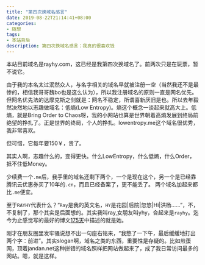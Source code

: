 ```yaml
---
title: "第四次换域名感言"
date: 2019-08-22T21:14:41+08:00
categories:
- 随想
tags:
- 本站背后
description: 第四次换域名感言：我真的很喜欢钱
---
```


本站目前域名是rayhy.com，这已经是我第四次换域名了。前两次只是在玩票，暂不说它。

由于我的本名太过泯然众人，与名字相关的域名早就被注册一空（当然我还不是最惨的，相信我哥哥魏bo也是这么认为），所以我注册域名的原则一直是网名优先。但网名优先法的达摩克斯之剑就是：网名不稳定，所谓喜新厌旧是也。所以去年毅然决然地以志趣做域名：低熵(Low Entropy)。熵这个概念一谈起来就高大上。低熵，就是Bring Order to Chaos呀，我的小网站也算是世界朝着高熵发展到终局前绝望的挣扎了。正是世界的终局，个人的挣扎。lowentropy.me这个域名很优秀，我非常喜欢。

但可惜，它每年要150￥，贵了。

其实人啊，志趣什么的，变得更快。什么LowEntropy，什么低熵，什么Order，抵不住低Money。

少续费一个`.me`后，我手里的域名还剩下两个，一个是现在这个，另一个是已经靠腾讯云优惠券买了10年的`.cn`，而且已经备案了，更不能丢了。
两个域名加起来都比`.me`便宜。

至于`RAYHY`代表什么？“`Ray`是我的英文名，`HY`是花园|后院|忽悠|Hi|洪杨......”，不，不复制了，那个其实是后面想的。其实我叫ray,女朋友叫yhy，合起来是`rayhy`。迄今为止感觉写的最好的博文[175天](https://rayhy.com/blog/20190315-175%E5%A4%A9/)中描述的就是她。

刚才在朋友圈里发牢骚说想不出一句座右铭来，“我憋了一下午，最后缓缓地打出两个字：前进”。其实slogan啊，域名之类的东西，重要性是存疑的。比如煎蛋网，顶着jandan.net这种拼错的域名照样把网站做起来了，成了我日常访问最多的网站。嗯，就是这样。

